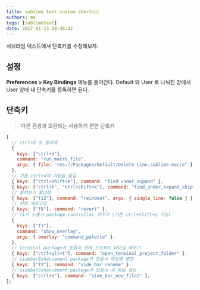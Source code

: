 ```yaml
---
title: sublime text custom shortcut
authors: me
tags: [sublimetext]
date: 2017-01-13 19:48:32
---
```


서브라임 텍스트에서 단축키를 수정해보자.

## 설정

**Preferences > Key Bindings** 메뉴를 들어간다.
Default 와 User 로 나눠진 창에서 User 창에 내 단축키를 등록하면 된다.

## 단축키

> 다른 환경과 호환되는 사용하기 편한 단축키

```js
[
  // ctrl+d 로 줄삭제
  {
    keys: ["ctrl+d"],
    command: "run_macro_file",
    args: { file: "res://Packages/Default/Delete Line.sublime-macro" },
  },
  // 기존 ctrl+d의 기능을 옮김
  { keys: ["ctrl+shift+k"], command: "find_under_expand" },
  { keys: ["ctrl+k", "ctrl+shift+k"], command: "find_under_expand_skip" },
  // 들여쓰기 활성화
  { keys: ["f12"], command: "reindent", args: { single_line: false } },
  // 파일 새로고침
  { keys: ["f5"], command: "revert" },
  // f1키 누를시 package controller 띄우기 (기존 ctrl+shift+p 기능)
  {
    keys: ["f1"],
    command: "show_overlay",
    args: { overlay: "command_palette" },
  },
  // terminal package가 있을시 현재 프로젝트 터미널 띄우기
  { keys: ["ctrl+alt+t"], command: "open_terminal_project_folder" },
  // sidebarEnhancement package가 있을시 파일명 변경
  { keys: ["f2"], command: "side_bar_rename" },
  // sidebarEnhancement package가 있을시 새 파일 생성
  { keys: ["ctrl+n"], command: "side_bar_new_file2" },
];
```
